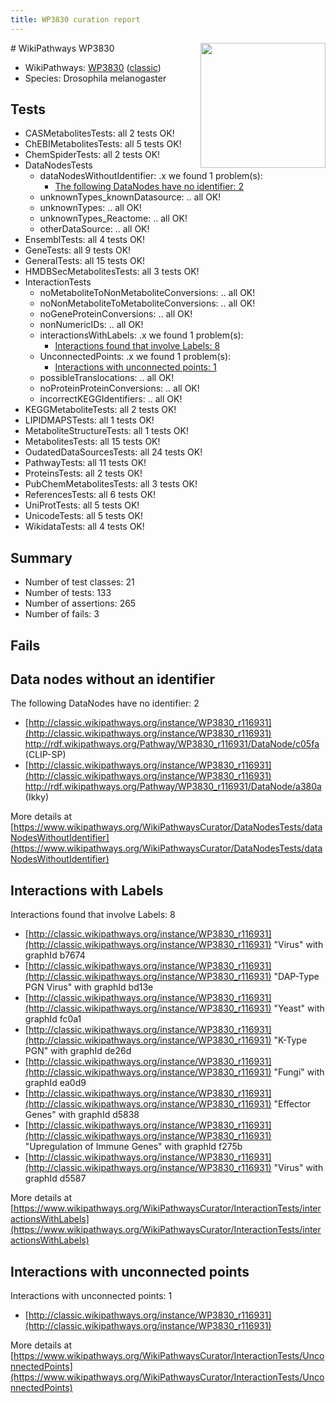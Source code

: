 ```yaml
---
title: WP3830 curation report
---
```


<img style="float: right; width: 200px" src="https://upload.wikimedia.org/wikipedia/commons/thumb/8/83/Wplogo_with_text_500.png/640px-Wplogo_with_text_500.png" />
# WikiPathways WP3830

* WikiPathways: [WP3830](https://wikipathways.org/pathways/WP3830) ([classic](https://classic.wikipathways.org/instance/WP3830))
* Species: Drosophila melanogaster
## Tests
* CASMetabolitesTests: all 2 tests OK!
* ChEBIMetabolitesTests: all 5 tests OK!
* ChemSpiderTests: all 2 tests OK!
* DataNodesTests
    * dataNodesWithoutIdentifier: .x we found 1 problem(s):
        * [The following DataNodes have no identifier: 2](#d2d32fa1)
    * unknownTypes_knownDatasource: .. all OK!
    * unknownTypes: .. all OK!
    * unknownTypes_Reactome: .. all OK!
    * otherDataSource: .. all OK!
* EnsemblTests: all 4 tests OK!
* GeneTests: all 9 tests OK!
* GeneralTests: all 15 tests OK!
* HMDBSecMetabolitesTests: all 3 tests OK!
* InteractionTests
    * noMetaboliteToNonMetaboliteConversions: .. all OK!
    * noNonMetaboliteToMetaboliteConversions: .. all OK!
    * noGeneProteinConversions: .. all OK!
    * nonNumericIDs: .. all OK!
    * interactionsWithLabels: .x we found 1 problem(s):
        * [Interactions found that involve Labels: 8](#630d267f)
    * UnconnectedPoints: .x we found 1 problem(s):
        * [Interactions with unconnected points: 1](#35a61ad9)
    * possibleTranslocations: .. all OK!
    * noProteinProteinConversions: .. all OK!
    * incorrectKEGGIdentifiers: .. all OK!
* KEGGMetaboliteTests: all 2 tests OK!
* LIPIDMAPSTests: all 1 tests OK!
* MetaboliteStructureTests: all 1 tests OK!
* MetabolitesTests: all 15 tests OK!
* OudatedDataSourcesTests: all 24 tests OK!
* PathwayTests: all 11 tests OK!
* ProteinsTests: all 2 tests OK!
* PubChemMetabolitesTests: all 3 tests OK!
* ReferencesTests: all 6 tests OK!
* UniProtTests: all 5 tests OK!
* UnicodeTests: all 5 tests OK!
* WikidataTests: all 4 tests OK!


## Summary

* Number of test classes: 21
* Number of tests: 133
* Number of assertions: 265
* Number of fails: 3

## Fails

<a name="d2d32fa1" />

## Data nodes without an identifier

The following DataNodes have no identifier: 2

* [http://classic.wikipathways.org/instance/WP3830_r116931](http://classic.wikipathways.org/instance/WP3830_r116931) http://rdf.wikipathways.org/Pathway/WP3830_r116931/DataNode/c05fa (CLIP-SP)
* [http://classic.wikipathways.org/instance/WP3830_r116931](http://classic.wikipathways.org/instance/WP3830_r116931) http://rdf.wikipathways.org/Pathway/WP3830_r116931/DataNode/a380a (Ikky)


More details at [https://www.wikipathways.org/WikiPathwaysCurator/DataNodesTests/dataNodesWithoutIdentifier](https://www.wikipathways.org/WikiPathwaysCurator/DataNodesTests/dataNodesWithoutIdentifier)

<a name="630d267f" />

## Interactions with Labels

Interactions found that involve Labels: 8

* [http://classic.wikipathways.org/instance/WP3830_r116931](http://classic.wikipathways.org/instance/WP3830_r116931) "Virus" with graphId b7674
* [http://classic.wikipathways.org/instance/WP3830_r116931](http://classic.wikipathways.org/instance/WP3830_r116931) "DAP-Type PGN Virus" with graphId bd13e
* [http://classic.wikipathways.org/instance/WP3830_r116931](http://classic.wikipathways.org/instance/WP3830_r116931) "Yeast" with graphId fc0a1
* [http://classic.wikipathways.org/instance/WP3830_r116931](http://classic.wikipathways.org/instance/WP3830_r116931) "K-Type PGN" with graphId de26d
* [http://classic.wikipathways.org/instance/WP3830_r116931](http://classic.wikipathways.org/instance/WP3830_r116931) "Fungi" with graphId ea0d9
* [http://classic.wikipathways.org/instance/WP3830_r116931](http://classic.wikipathways.org/instance/WP3830_r116931) "Effector Genes" with graphId d5838
* [http://classic.wikipathways.org/instance/WP3830_r116931](http://classic.wikipathways.org/instance/WP3830_r116931) "Upregulation of Immune Genes" with graphId f275b
* [http://classic.wikipathways.org/instance/WP3830_r116931](http://classic.wikipathways.org/instance/WP3830_r116931) "Virus" with graphId d5587


More details at [https://www.wikipathways.org/WikiPathwaysCurator/InteractionTests/interactionsWithLabels](https://www.wikipathways.org/WikiPathwaysCurator/InteractionTests/interactionsWithLabels)

<a name="35a61ad9" />

## Interactions with unconnected points

Interactions with unconnected points: 1

* [http://classic.wikipathways.org/instance/WP3830_r116931](http://classic.wikipathways.org/instance/WP3830_r116931)


More details at [https://www.wikipathways.org/WikiPathwaysCurator/InteractionTests/UnconnectedPoints](https://www.wikipathways.org/WikiPathwaysCurator/InteractionTests/UnconnectedPoints)

